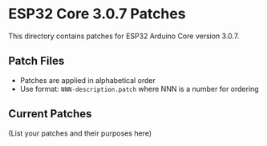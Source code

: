 # ESP32 Core 3.0.7 Patches

This directory contains patches for ESP32 Arduino Core version 3.0.7.

## Patch Files
- Patches are applied in alphabetical order
- Use format: `NNN-description.patch` where NNN is a number for ordering

## Current Patches
(List your patches and their purposes here) 